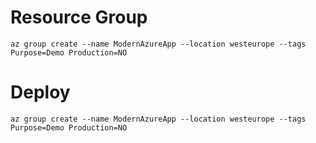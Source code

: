 # Resource Group

```
az group create --name ModernAzureApp --location westeurope --tags Purpose=Demo Production=NO

```

# Deploy

```
az group create --name ModernAzureApp --location westeurope --tags Purpose=Demo Production=NO

```
